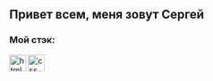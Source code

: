 ## **Привет всем, меня зовут Сергей**

### Мой стэк: 
<img align="left" alt='html' width="30px" src="https://icon-library.net/images/html5-icon/html5-icon-7.jpg"/>
<img align="left" alt='css' width="30px" height="30px" src="https://media.proglib.io/wp-uploads/2018/12/css-art.jpg"/>